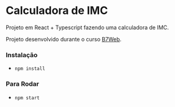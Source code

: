 # Calculadora de IMC

Projeto em React + Typescript fazendo uma calculadora de IMC.

Projeto desenvolvido durante o curso [B7Web](https://b7web.com.br).

### Instalação 

- `npm install`

### Para Rodar

- `npm start`